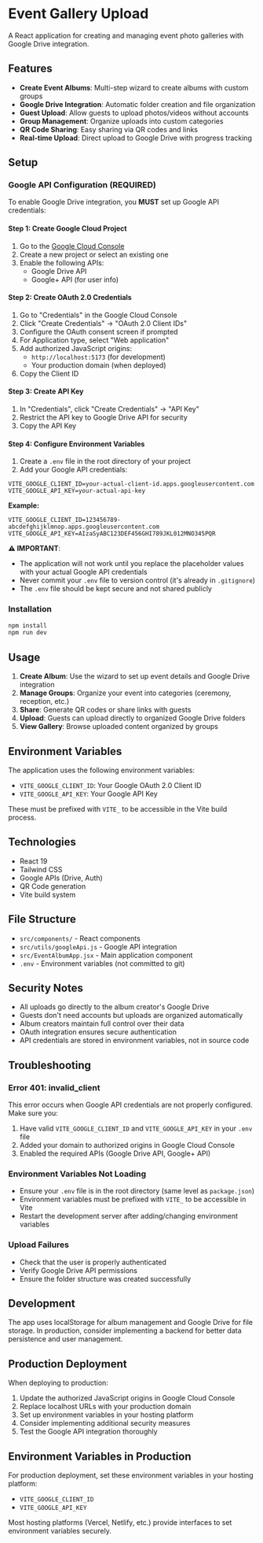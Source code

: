 # Event Gallery Upload

A React application for creating and managing event photo galleries with Google Drive integration.

## Features

- **Create Event Albums**: Multi-step wizard to create albums with custom groups
- **Google Drive Integration**: Automatic folder creation and file organization
- **Guest Upload**: Allow guests to upload photos/videos without accounts
- **Group Management**: Organize uploads into custom categories
- **QR Code Sharing**: Easy sharing via QR codes and links
- **Real-time Upload**: Direct upload to Google Drive with progress tracking

## Setup

### Google API Configuration (REQUIRED)

To enable Google Drive integration, you **MUST** set up Google API credentials:

#### Step 1: Create Google Cloud Project
1. Go to the [Google Cloud Console](https://console.cloud.google.com/)
2. Create a new project or select an existing one
3. Enable the following APIs:
   - Google Drive API
   - Google+ API (for user info)

#### Step 2: Create OAuth 2.0 Credentials
1. Go to "Credentials" in the Google Cloud Console
2. Click "Create Credentials" → "OAuth 2.0 Client IDs"
3. Configure the OAuth consent screen if prompted
4. For Application type, select "Web application"
5. Add authorized JavaScript origins:
   - `http://localhost:5173` (for development)
   - Your production domain (when deployed)
6. Copy the Client ID

#### Step 3: Create API Key
1. In "Credentials", click "Create Credentials" → "API Key"
2. Restrict the API key to Google Drive API for security
3. Copy the API Key

#### Step 4: Configure Environment Variables
1. Create a `.env` file in the root directory of your project
2. Add your Google API credentials:

```env
VITE_GOOGLE_CLIENT_ID=your-actual-client-id.apps.googleusercontent.com
VITE_GOOGLE_API_KEY=your-actual-api-key
```

**Example:**
```env
VITE_GOOGLE_CLIENT_ID=123456789-abcdefghijklmnop.apps.googleusercontent.com
VITE_GOOGLE_API_KEY=AIzaSyABC123DEF456GHI789JKL012MNO345PQR
```

**⚠️ IMPORTANT**: 
- The application will not work until you replace the placeholder values with your actual Google API credentials
- Never commit your `.env` file to version control (it's already in `.gitignore`)
- The `.env` file should be kept secure and not shared publicly

### Installation

```bash
npm install
npm run dev
```

## Usage

1. **Create Album**: Use the wizard to set up event details and Google Drive integration
2. **Manage Groups**: Organize your event into categories (ceremony, reception, etc.)
3. **Share**: Generate QR codes or share links with guests
4. **Upload**: Guests can upload directly to organized Google Drive folders
5. **View Gallery**: Browse uploaded content organized by groups

## Environment Variables

The application uses the following environment variables:

- `VITE_GOOGLE_CLIENT_ID`: Your Google OAuth 2.0 Client ID
- `VITE_GOOGLE_API_KEY`: Your Google API Key

These must be prefixed with `VITE_` to be accessible in the Vite build process.

## Technologies

- React 19
- Tailwind CSS
- Google APIs (Drive, Auth)
- QR Code generation
- Vite build system

## File Structure

- `src/components/` - React components
- `src/utils/googleApi.js` - Google API integration
- `src/EventAlbumApp.jsx` - Main application component
- `.env` - Environment variables (not committed to git)

## Security Notes

- All uploads go directly to the album creator's Google Drive
- Guests don't need accounts but uploads are organized automatically
- Album creators maintain full control over their data
- OAuth integration ensures secure authentication
- API credentials are stored in environment variables, not in source code

## Troubleshooting

### Error 401: invalid_client
This error occurs when Google API credentials are not properly configured. Make sure you:
1. Have valid `VITE_GOOGLE_CLIENT_ID` and `VITE_GOOGLE_API_KEY` in your `.env` file
2. Added your domain to authorized origins in Google Cloud Console
3. Enabled the required APIs (Google Drive API, Google+ API)

### Environment Variables Not Loading
- Ensure your `.env` file is in the root directory (same level as `package.json`)
- Environment variables must be prefixed with `VITE_` to be accessible in Vite
- Restart the development server after adding/changing environment variables

### Upload Failures
- Check that the user is properly authenticated
- Verify Google Drive API permissions
- Ensure the folder structure was created successfully

## Development

The app uses localStorage for album management and Google Drive for file storage. In production, consider implementing a backend for better data persistence and user management.

## Production Deployment

When deploying to production:
1. Update the authorized JavaScript origins in Google Cloud Console
2. Replace localhost URLs with your production domain
3. Set up environment variables in your hosting platform
4. Consider implementing additional security measures
5. Test the Google API integration thoroughly

## Environment Variables in Production

For production deployment, set these environment variables in your hosting platform:
- `VITE_GOOGLE_CLIENT_ID`
- `VITE_GOOGLE_API_KEY`

Most hosting platforms (Vercel, Netlify, etc.) provide interfaces to set environment variables securely.